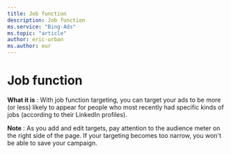 ```yaml
---
title: Job function
description: Job function
ms.service: "Bing-Ads"
ms.topic: "article"
author: eric-urban
ms.author: eur
---
```


# Job function

**What it is** : With job function targeting, you can target your ads to be more (or less) likely to appear for people who most recently had specific kinds of jobs (according to their LinkedIn profiles).

**Note** : As you add and edit targets, pay attention to the audience meter on the right side of the page. If your targeting becomes too narrow, you won't be able to save your campaign.


